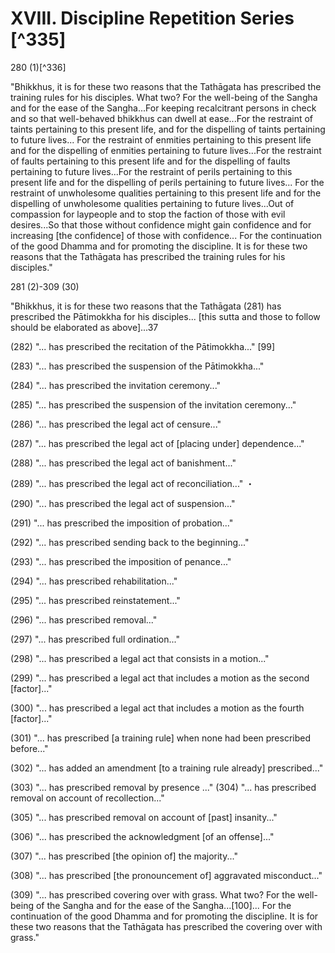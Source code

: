 # XVIII. Discipline Repetition Series [^335]

280 (1)[^336]

"Bhikkhus, it is for these two reasons that the Tathāgata has prescribed the training rules for his disciples. What two? For the well-being of the Sangha and for the ease of the Sangha...For keeping recalcitrant persons in check and so that well-behaved bhikkhus can dwell at ease...For the restraint of taints pertaining to this present life, and for the dispelling of taints pertaining to future lives... For the restraint of enmities pertaining to this present life and for the dispelling of enmities pertaining to future lives...For the restraint of faults pertaining to this present life and for the dispelling of faults pertaining to future lives...For the restraint of perils pertaining to this present life and for the dispelling of perils pertaining to future lives... For the restraint of unwholesome qualities pertaining to this present life and for the dispelling of unwholesome qualities pertaining to future
lives...Out of compassion for laypeople and to stop the faction of those with evil desires...So that those without confidence might gain confidence and for increasing [the confidence] of those with confidence... For the continuation of the good Dhamma and for promoting the discipline. It is for these two reasons that the Tathāgata has prescribed the training rules for his disciples."

281 (2)-309 (30)

"Bhikkhus, it is for these two reasons that the Tathāgata (281) has prescribed the Pātimokkha for his disciples... [this sutta and those to follow should be elaborated as above]...37

(282) "... has prescribed the recitation of the Pātimokkha..." [99]

(283) "... has prescribed the suspension of the Pātimokkha..."

(284) "... has prescribed the invitation ceremony..."

(285) "... has prescribed the suspension of the invitation ceremony..."

(286) "... has prescribed the legal act of censure..."

(287) "... has prescribed the legal act of [placing under] dependence..."

(288) "... has prescribed the legal act of banishment..."

(289) "... has prescribed the legal act of reconciliation..." ・

(290) "... has prescribed the legal act of suspension..."

(291) "... has prescribed the imposition of probation..."

(292) "... has prescribed sending back to the beginning..."

(293) "... has prescribed the imposition of penance..."

(294) "... has prescribed rehabilitation..."

(295) "... has prescribed reinstatement..."

(296) "... has prescribed removal..."

(297) "... has prescribed full ordination..."

(298) "... has prescribed a legal act that consists in a motion..."

(299) "... has prescribed a legal act that includes a motion as the second [factor]..."

(300) "... has prescribed a legal act that includes a motion as the fourth [factor]..."

(301) "... has prescribed [a training rule] when none had been prescribed before..."

(302) "... has added an amendment [to a training rule already] prescribed..."

(303) "... has prescribed removal by presence ..."
(304) "... has prescribed removal on account of recollection..."

(305) "... has prescribed removal on account of [past] insanity..."

(306) "... has prescribed the acknowledgment [of an offense]..."

(307) "... has prescribed [the opinion of] the majority..."

(308) "... has prescribed [the pronouncement of] aggravated misconduct..."

(309) "... has prescribed covering over with grass. What two? For the well-being of the Sangha and for the ease of the Sangha...[100]... For the continuation of the good Dhamma and for promoting the discipline. It is for these two reasons that the Tathāgata has prescribed the covering over with grass."

